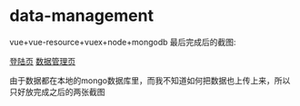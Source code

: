 # data-management
vue+vue-resource+vuex+node+mongodb
最后完成后的截图:

[登陆页](https://github.com/leirt97/data-management/raw/master/images/login.png)
[数据管理页](https://github.com/leirt97/data-management/raw/master/images/grid.png)

由于数据都在本地的mongo数据库里，而我不知道如何把数据也上传上来，所以只好放完成之后的两张截图
